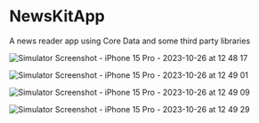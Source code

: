 # NewsKitApp
A news reader app using Core Data and some third party libraries

![Simulator Screenshot - iPhone 15 Pro - 2023-10-26 at 12 48 17](https://github.com/sultanrifaldy/NewsKitApp/assets/92424668/2a4cb8ad-479b-489a-b3ab-66ae2f0559d5)

![Simulator Screenshot - iPhone 15 Pro - 2023-10-26 at 12 49 01](https://github.com/sultanrifaldy/NewsKitApp/assets/92424668/a03e8f53-f8f0-4e9d-9dd1-1a6bf61f842d)

![Simulator Screenshot - iPhone 15 Pro - 2023-10-26 at 12 49 09](https://github.com/sultanrifaldy/NewsKitApp/assets/92424668/242385ac-4e62-4b09-9905-4bdd8d24e5e4)

![Simulator Screenshot - iPhone 15 Pro - 2023-10-26 at 12 49 29](https://github.com/sultanrifaldy/NewsKitApp/assets/92424668/c9db3e48-9bf5-4f1b-ba5e-87698c0dea25)
